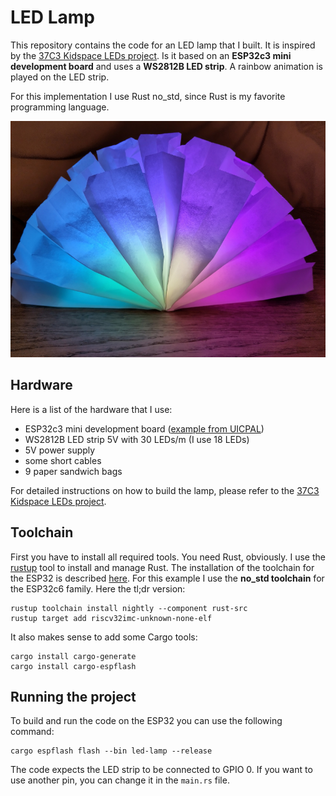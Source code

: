 # LED Lamp

This repository contains the code for an LED lamp that I built. It is inspired by the [37C3 Kidspace LEDs project](https://github.com/irgendwienet/37c3-kidspace-leds).
Is it based on an **ESP32c3 mini development board** and uses a **WS2812B LED strip**. A rainbow animation is played 
on the LED strip.

For this implementation I use Rust no_std, since Rust is my favorite programming language.

![image](led-lamp.jpg)

## Hardware

Here is a list of the hardware that I use:

* ESP32c3 mini development board ([example from UICPAL](https://de.aliexpress.com/item/1005005780121305.html))
* WS2812B LED strip 5V with 30 LEDs/m (I use 18 LEDs)
* 5V power supply
* some short cables
* 9 paper sandwich bags

For detailed instructions on how to build the lamp, please refer to the [37C3 Kidspace LEDs project](https://github.com/irgendwienet/37c3-kidspace-leds).

## Toolchain

First you have to install all required tools. You need Rust,
obviously. I use the [rustup](https://rustup.rs/) tool to install and manage Rust. The installation of the toolchain
for the ESP32 is described [here](https://esp-rs.github.io/book/installation/riscv.html). For this example I use the
**no_std toolchain** for the ESP32c6 family. Here the tl;dr version:

```
rustup toolchain install nightly --component rust-src
rustup target add riscv32imc-unknown-none-elf
```
It also makes sense to add some Cargo tools:
```
cargo install cargo-generate
cargo install cargo-espflash
```
## Running the project

To build and run the code on the ESP32 you can use the following command:
```
cargo espflash flash --bin led-lamp --release
```
The code expects the LED strip to be connected to GPIO 0. If you want to use another pin, you can change it in the
`main.rs` file.